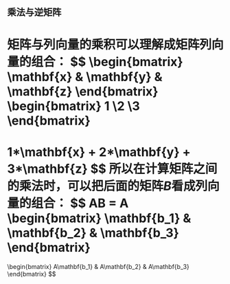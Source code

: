 ## 乘法与逆矩阵

矩阵与列向量的乘积可以理解成矩阵列向量的组合：
$$
\begin{bmatrix}
\mathbf{x} & \mathbf{y} & \mathbf{z}
\end{bmatrix}
\begin{bmatrix}
1 \\2 \\3
\end{bmatrix}
= 
1*\mathbf{x} + 2*\mathbf{y} + 3*\mathbf{z}
$$
所以在计算矩阵之间的乘法时，可以把后面的矩阵$B$看成列向量的组合：
$$
AB = A
\begin{bmatrix}
\mathbf{b_1} & \mathbf{b_2} & \mathbf{b_3}
\end{bmatrix}
=
\begin{bmatrix}
A\mathbf{b_1} & A\mathbf{b_2} & A\mathbf{b_3}
\end{bmatrix}
$$
